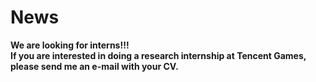 
# News
**We are looking for interns!!!**<br> 
**If you are interested in doing a research internship at Tencent Games, please send me an e-mail with your CV.**